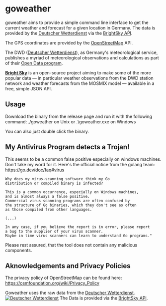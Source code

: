 # goweather

goweather aims to provide a simple command line interface to get the current weather and forecast for a given location in Germany. The data is provided by the [Deutscher Wetterdienst](https://www.dwd.de/) via the [BrightSky API](https://brightsky.dev/).

The GPS coordinates are provided by the [OpenStreetMap](https://www.openstreetmap.org/) API.

The DWD ([Deutscher Wetterdienst](https://www.dwd.de/)), as Germany's
meteorological service, publishes a myriad of meteorological observations and
calculations as part of their [Open Data
program](https://www.dwd.de/DE/leistungen/opendata/opendata.html).

[**Bright Sky**](https://brightsky.dev/) is an open-source project aiming to
make some of the more popular data — in particular weather observations from
the DWD station network and weather forecasts from the MOSMIX model — available
in a free, simple JSON API.

## Usage
Download the binary from the release page and run it with the following command:
./goweather on Unix or .\goweather.exe on Windows

You can also just double click the binary.

## My Antivirus Program detects a Trojan!
This seems to be a common false positive especially on windows machines.
Don't take my word for it. Here's the official notice from the golang team: https://go.dev/doc/faq#virus

```
Why does my virus-scanning software think my Go
distribution or compiled binary is infected?

This is a common occurrence, especially on Windows machines,
and is almost always a false positive.
Commercial virus scanning programs are often confused by
the structure of Go binaries, which they don't see as often
as those compiled from other languages.

(...)

In any case, if you believe the report is in error, please report
a bug to the supplier of your virus scanner.
Maybe in time virus scanners can learn to understand Go programs."

```
Please rest assured, that the tool does not contain any malicious components.

## Aknowledgements and Privacy Policies
The privacy policy of OpenStreetMap can be found here: https://osmfoundation.org/wiki/Privacy_Policy

Goweather uses the raw data from the [Deutscher
Wetterdienst](https://www.dwd.de/).
<a href="https://www.dwd.de/"><img src="https://www.dwd.de/SharedDocs/bilder/DE/logos/dwd/dwd_logo_258x69.png" alt="Deutscher Wetterdienst"></a>
The Data is provided via the [BrightSky API](https://brightsky.dev/).

